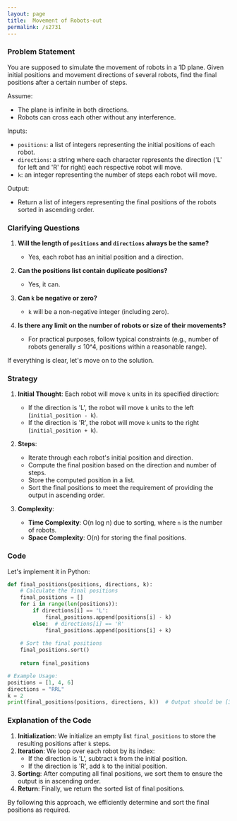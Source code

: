 ```yaml
---
layout: page
title:  Movement of Robots-out
permalink: /s2731
---
```


### Problem Statement

You are supposed to simulate the movement of robots in a 1D plane. Given initial positions and movement directions of several robots, find the final positions after a certain number of steps.

Assume:
- The plane is infinite in both directions.
- Robots can cross each other without any interference.

Inputs:
- `positions`: a list of integers representing the initial positions of each robot.
- `directions`: a string where each character represents the direction ('L' for left and 'R' for right) each respective robot will move.
- `k`: an integer representing the number of steps each robot will move.

Output:
- Return a list of integers representing the final positions of the robots sorted in ascending order.

### Clarifying Questions

1. **Will the length of `positions` and `directions` always be the same?**
   - Yes, each robot has an initial position and a direction.

2. **Can the positions list contain duplicate positions?**
   - Yes, it can.

3. **Can `k` be negative or zero?**
   - `k` will be a non-negative integer (including zero).

4. **Is there any limit on the number of robots or size of their movements?**
   - For practical purposes, follow typical constraints (e.g., number of robots generally ≤ 10^4, positions within a reasonable range).

If everything is clear, let's move on to the solution.

### Strategy

1. **Initial Thought**: Each robot will move `k` units in its specified direction:
   - If the direction is 'L', the robot will move `k` units to the left (`initial_position - k`).
   - If the direction is 'R', the robot will move `k` units to the right (`initial_position + k`).

2. **Steps**:
    - Iterate through each robot's initial position and direction.
    - Compute the final position based on the direction and number of steps.
    - Store the computed position in a list.
    - Sort the final positions to meet the requirement of providing the output in ascending order.

3. **Complexity**:
    - **Time Complexity**: O(n log n) due to sorting, where `n` is the number of robots.
    - **Space Complexity**: O(n) for storing the final positions.

### Code

Let's implement it in Python:

```python
def final_positions(positions, directions, k):
    # Calculate the final positions
    final_positions = []
    for i in range(len(positions)):
        if directions[i] == 'L':
            final_positions.append(positions[i] - k)
        else:  # directions[i] == 'R'
            final_positions.append(positions[i] + k)
    
    # Sort the final positions
    final_positions.sort()
    
    return final_positions

# Example Usage:
positions = [1, 4, 6]
directions = "RRL"
k = 2
print(final_positions(positions, directions, k))  # Output should be [3, 5, 8]
```

### Explanation of the Code

1. **Initialization**: We initialize an empty list `final_positions` to store the resulting positions after `k` steps.
2. **Iteration**: We loop over each robot by its index:
    - If the direction is 'L', subtract `k` from the initial position.
    - If the direction is 'R', add `k` to the initial position.
3. **Sorting**: After computing all final positions, we sort them to ensure the output is in ascending order.
4. **Return**: Finally, we return the sorted list of final positions.

By following this approach, we efficiently determine and sort the final positions as required.